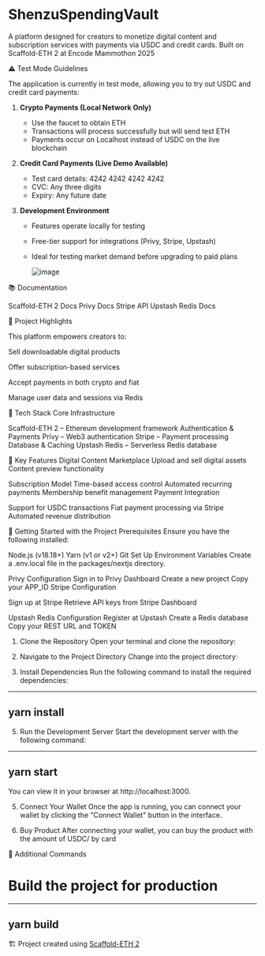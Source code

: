 # ShenzuSpendingVault


A platform designed for creators to monetize digital content and subscription services with payments via USDC and credit cards. Built on Scaffold-ETH 2 at Encode Mammothon 2025

⚠️ Test Mode Guidelines

The application is currently in test mode, allowing you to try out USDC and credit card payments:
 
1. **Crypto Payments (Local Network Only)**  
   - Use the faucet to obtain ETH  
   - Transactions will process successfully but will send test ETH  
   - Payments occur on Localhost instead of USDC on the live blockchain  
 
2. **Credit Card Payments (Live Demo Available)**  
   - Test card details: 4242 4242 4242 4242  
   - CVC: Any three digits  
   - Expiry: Any future date  
 
3. **Development Environment**  
   - Features operate locally for testing  
   - Free-tier support for integrations (Privy, Stripe, Upstash)  
   - Ideal for testing market demand before upgrading to paid plans
  
     ![image](https://github.com/user-attachments/assets/83b41248-e320-4761-8eaa-1ffb31a52055)

     
📚 Documentation


Scaffold-ETH 2 Docs
Privy Docs
Stripe API
Upstash Redis Docs

🎯 Project Highlights


This platform empowers creators to:

Sell downloadable digital products

Offer subscription-based services

Accept payments in both crypto and fiat

Manage user data and sessions via Redis


🔧 Tech Stack
Core Infrastructure

Scaffold-ETH 2 – Ethereum development framework
Authentication & Payments
Privy – Web3 authentication
Stripe – Payment processing
Database & Caching
Upstash Redis – Serverless Redis database

🌟 Key Features
Digital Content Marketplace
Upload and sell digital assets
Content preview functionality

Subscription Model
Time-based access control
Automated recurring payments
Membership benefit management
Payment Integration

Support for USDC transactions
Fiat payment processing via Stripe
Automated revenue distribution


🚀 Getting Started with the Project
Prerequisites
Ensure you have the following installed:

Node.js (v18.18+)
Yarn (v1 or v2+)
Git
Set Up Environment Variables
Create a .env.local file in the packages/nextjs directory.

Privy Configuration
Sign in to Privy Dashboard
Create a new project
Copy your APP_ID
Stripe Configuration

Sign up at Stripe
Retrieve API keys from Stripe Dashboard


Upstash Redis Configuration
Register at Upstash
Create a Redis database
Copy your REST URL and TOKEN

1. Clone the Repository
Open your terminal and clone the repository:


2. Navigate to the Project Directory
Change into the project directory:

3. Install Dependencies
Run the following command to install the required dependencies:
---
yarn install
---
5. Run the Development Server
Start the development server with the following command:
---
yarn start
---

You can view it in your browser at http://localhost:3000.

5. Connect Your Wallet
Once the app is running, you can connect your wallet by clicking the "Connect Wallet" button in the interface.

6. Buy Product 
After connecting your wallet, you can buy the product with the amount of USDC/ by card

📝 Additional Commands

# Build the project for production
---
yarn build  
---

🏗 Project created using [Scaffold-ETH 2](https://scaffoldeth.io/)
